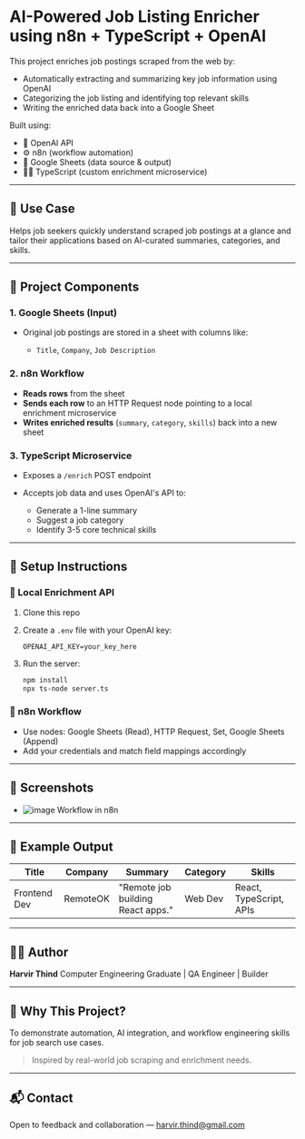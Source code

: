 # AI-Powered Job Listing Enricher using n8n + TypeScript + OpenAI

This project enriches job postings scraped from the web by:

* Automatically extracting and summarizing key job information using OpenAI 
* Categorizing the job listing and identifying top relevant skills
* Writing the enriched data back into a Google Sheet

Built using:

* 🧠 OpenAI API 
* ⚙️ n8n (workflow automation)
* 🧾 Google Sheets (data source & output)
* 🧑‍💻 TypeScript (custom enrichment microservice)

---

## 📌 Use Case

Helps job seekers quickly understand scraped job postings at a glance and tailor their applications based on AI-curated summaries, categories, and skills.

---

## 🧱 Project Components

### 1. **Google Sheets (Input)**

* Original job postings are stored in a sheet with columns like:

  * `Title`, `Company`, `Job Description`

### 2. **n8n Workflow**

* **Reads rows** from the sheet
* **Sends each row** to an HTTP Request node pointing to a local enrichment microservice
* **Writes enriched results** (`summary`, `category`, `skills`) back into a new sheet

### 3. **TypeScript Microservice**

* Exposes a `/enrich` POST endpoint
* Accepts job data and uses OpenAI's API to:

  * Generate a 1-line summary
  * Suggest a job category
  * Identify 3-5 core technical skills

---

## 🚀 Setup Instructions

### 🔧 Local Enrichment API

1. Clone this repo
2. Create a `.env` file with your OpenAI key:

   ```env
   OPENAI_API_KEY=your_key_here
   ```
3. Run the server:

   ```bash
   npm install
   npx ts-node server.ts
   ```

### 🧩 n8n Workflow

* Use nodes: Google Sheets (Read), HTTP Request, Set, Google Sheets (Append)
* Add your credentials and match field mappings accordingly

---

## 📸 Screenshots

* ![image](https://github.com/user-attachments/assets/3743307e-a052-4eee-b613-d52138031dd8)
 Workflow in n8n


---

## 📄 Example Output

| Title        | Company  | Summary                           | Category | Skills                  |
| ------------ | -------- | --------------------------------- | -------- | ----------------------- |
| Frontend Dev | RemoteOK | "Remote job building React apps." | Web Dev  | React, TypeScript, APIs |

---

## 🙋‍♂️ Author

**Harvir Thind**
Computer Engineering Graduate | QA Engineer | Builder

---

## 📌 Why This Project?

To demonstrate automation, AI integration, and workflow engineering skills for job search use cases.

> Inspired by real-world job scraping and enrichment needs.

---

## 📬 Contact

Open to feedback and collaboration — [harvir.thind@gmail.com](mailto:harvir.thind@gmail.com)

